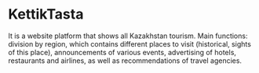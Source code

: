 # KettikTasta
It is a website platform that shows all Kazakhstan tourism. Main functions: division by region, which contains different places to visit (historical, sights of this place), announcements of various events, advertising of hotels, restaurants and airlines,  as well as recommendations of travel agencies.
